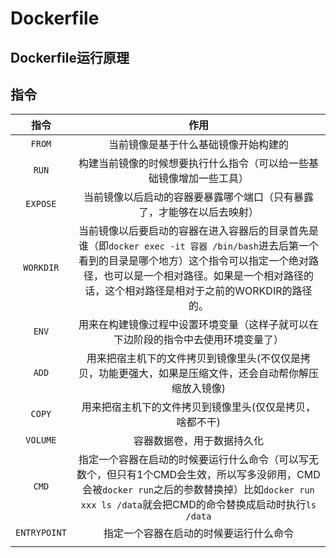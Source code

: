 # Dockerfile

## Dockerfile运行原理



## 指令

|     指令     |                             作用                             |
| :----------: | :----------------------------------------------------------: |
|    `FROM`    |             当前镜像是基于什么基础镜像开始构建的             |
|    `RUN`     | 构建当前镜像的时候想要执行什么指令（可以给一些基础镜像增加一些工具） |
|   `EXPOSE`   | 当前镜像以后启动的容器要暴露哪个端口（只有暴露了，才能够在以后去映射） |
|  `WORKDIR`   | 当前镜像以后要启动的容器在进入容器后的目录首先是谁（即`docker exec -it 容器 /bin/bash`进去后第一个看到的目录是哪个地方）这个指令可以指定一个绝对路径，也可以是一个相对路径。如果是一个相对路径的话，这个相对路径是相对于之前的WORKDIR的路径的。 |
|    `ENV`     | 用来在构建镜像过程中设置环境变量（这样子就可以在下边阶段的指令中去使用环境变量了） |
|    `ADD`     | 用来把宿主机下的文件拷贝到镜像里头(不仅仅是拷贝，功能更强大，如果是压缩文件，还会自动帮你解压缩放入镜像) |
|    `COPY`    |   用来把宿主机下的文件拷贝到镜像里头(仅仅是拷贝，啥都不干)   |
|   `VOLUME`   |                  容器数据卷，用于数据持久化                  |
|    `CMD`     | 指定一个容器在启动的时候要运行什么命令（可以写无数个，但只有1个CMD会生效，所以写多没卵用，CMD会被`docker run`之后的参数替换掉）比如`docker run xxx ls /data`就会把CMD的命令替换成启动时执行`ls /data` |
| `ENTRYPOINT` |            指定一个容器在启动的时候要运行什么命令            |
|              |                                                              |


